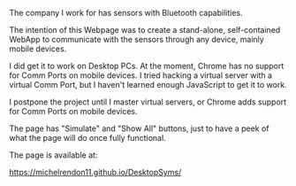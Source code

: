 The company I work for has sensors with Bluetooth capabilities. 

The intention of this Webpage was to create a stand-alone, self-contained WebApp to communicate with the sensors through any device, mainly mobile devices.

I did get it to work on Desktop PCs. At the moment, Chrome has no support for Comm Ports on mobile devices. I tried hacking a virtual server with a virtual Comm Port, but I haven't learned enough JavaScript to get it to work.

I postpone the project until I master virtual servers, or Chrome adds support for Comm Ports on mobile devices.

The page has "Simulate" and "Show All" buttons, just to have a peek of what the page will do once fully functional.

The page is available at:

https://michelrendon11.github.io/DesktopSyms/

